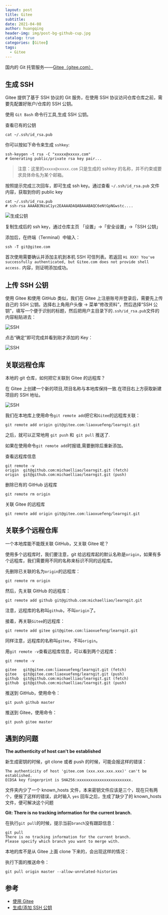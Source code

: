 ```yaml
---
layout: post
title: Gitee
subtitle:
date: 2021-04-08
author: huangqing
header-img: img/post-bg-github-cup.jpg
catalog: true
categories: [Gitee]
tags:
  - Gitee
---
```


国内的 Git 托管服务——[Gitee（gitee.com）](https://gitee.com/)

## 生成 SSH

Gitee 提供了基于 SSH 协议的 Git 服务，在使用 SSH 协议访问仓库仓库之前，需要先配置好账户/仓库的 SSH 公钥。

使用 `Git Bash` 命令行工具,生成 SSH 公钥。

查看已有的公钥

```
cat ~/.ssh/id_rsa.pub
```

你可以按如下命令来生成 `sshkey`:

```
ssh-keygen -t rsa -C "xxxxx@xxxxx.com"
# Generating public/private rsa key pair...
```

> 注意：这里的`xxxxx@xxxxx.com` 只是生成的 sshkey 的名称，并不约束或要求具体命名为某个邮箱。

按照提示完成三次回车，即可生成 ssh key。通过查看 `~/.ssh/id_rsa.pub` 文件内容，获取到你的 public key

```
cat ~/.ssh/id_rsa.pub
# ssh-rsa AAAAB3NzaC1yc2EAAAADAQABAAABAQC6eNtGpNGwstc....
```

![生成公钥](/images/gitee/ssh-create.png)

复制生成后的 ssh key，通过仓库主页 「设置」->「安全设置」->「SSH 公钥」

添加后，在终端（Terminal）中输入：

```
ssh -T git@gitee.com
```

首次使用需要确认并添加主机到本机 SSH 可信列表。若返回 `Hi XXX! You've successfully authenticated, but Gitee.com does not provide shell access.` 内容，则证明添加成功。

## 上传 SSH 公钥

使用 Gitee 和使用 GitHub 类似，我们在 Gitee 上注册账号并登录后，需要先上传自己的 SSH 公钥。选择右上角用户头像 -> 菜单“修改资料”，然后选择“SSH 公钥”，填写一个便于识别的标题，然后把用户主目录下的`.ssh/id_rsa.pub`文件的内容粘贴进去：

![SSH](/images/gitee/ssh-1.jpg)

点击“确定”即可完成并看到刚才添加的 Key：

![SSH](/images/gitee/ssh-2.jpg)

## 关联远程仓库

本地的 git 仓库，如何把它关联到 Gitee 的远程库？

在 Gitee 上创建一个新的项目,项目名称与本地库保持一致.在项目右上方获取新建项目的 SSH 地址。

![SSH](/images/gitee/ssh-3.jpg)

我们在本地库上使用命令`git remote add`把它和`Gitee`的远程库关联：

```
git remote add origin git@gitee.com:liaoxuefeng/learngit.git
```

之后，就可以正常地用 `git push` 和` git pull` 推送了.

如果在使用命令`git remote add`时报错,需要删除后重新添加。

查看远程库信息

```
git remote -v
origin	git@github.com:michaelliao/learngit.git (fetch)
origin	git@github.com:michaelliao/learngit.git (push)
```

删除已有的 GitHub 远程库

```
git remote rm origin
```

关联 Gitee 的远程库

```
git remote add origin git@gitee.com:liaoxuefeng/learngit.git
```

## 关联多个远程仓库

一个本地库能不能既关联 GitHub，又关联 Gitee 呢？

使用多个远程库时，我们要注意，git 给远程库起的默认名称是`origin`，如果有多个远程库，我们需要用不同的名称来标识不同的远程库。

先删除已关联的名为`origin`的远程库：

```
git remote rm origin
```

然后，先关联 GitHub 的远程库：

```
git remote add github git@github.com:michaelliao/learngit.git
```

注意，远程库的名称叫`github`，不叫`origin`了。

接着，再关联`Gitee`的远程库：

```
git remote add gitee git@gitee.com:liaoxuefeng/learngit.git
```

同样注意，远程库的名称叫`gitee`，不叫`origin`。

用`git remote -v`查看远程库信息，可以看到两个远程库：

```
git remote -v

gitee	git@gitee.com:liaoxuefeng/learngit.git (fetch)
gitee	git@gitee.com:liaoxuefeng/learngit.git (push)
github	git@github.com:michaelliao/learngit.git (fetch)
github	git@github.com:michaelliao/learngit.git (push)
```

推送到 GitHub，使用命令：

```
git push github master
```

推送到 Gitee，使用命令：

```
git push gitee master
```

## 遇到的问题

**The authenticity of host can't be established**

新生成密钥的时候，git clone 或者 push 的时候，可能会报这样的错误：

```
The authenticity of host 'gitee.com (xxx.xxx.xxx.xxx)' can't be established.
ECDSA key fingerprint is SHA256:xxxxxxxxxxxxxxxxxxxxxxxx.
```

文件夹内少了一个 known_hosts 文件，本来密钥文件应该是三个，现在只有两个，便报了这样的错误，此时输入 `yes` 回车之后，生成了缺少了的 known_hosts 文件，便可解决这个问题

**Git: There is no tracking information for the current branch.**

在执行`git pull`的时候，提示当前`branch`没有跟踪信息：

```
git pull
There is no tracking information for the current branch.
Please specify which branch you want to merge with.
```

本地的库不是从 Gitee 上面 clone 下来的，会出现这样的情况：

执行下面的推送命令：

```
git pull origin master --allow-unrelated-histories
```

## 参考

- [使用 Gitee](https://www.liaoxuefeng.com/wiki/896043488029600/1163625339727712)
- [生成/添加 SSH 公钥](https://gitee.com/help/articles/4181#article-header0)

